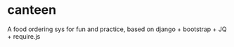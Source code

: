 canteen
=======

A food ordering sys for fun and practice, based on django + bootstrap + JQ + require.js 